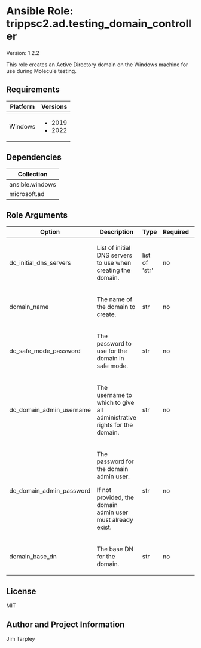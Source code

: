 <!-- BEGIN_ANSIBLE_DOCS -->

# Ansible Role: trippsc2.ad.testing_domain_controller
Version: 1.2.2

This role creates an Active Directory domain on the Windows machine for use during Molecule testing.

## Requirements

| Platform | Versions |
| -------- | -------- |
| Windows | <ul><li>2019</li><li>2022</li></ul> |

## Dependencies

| Collection |
| ---------- |
| ansible.windows |
| microsoft.ad |

## Role Arguments
|Option|Description|Type|Required|Choices|Default|
|---|---|---|---|---|---|
| dc_initial_dns_servers | <p>List of initial DNS servers to use when creating the domain.</p> | list of 'str' | no |  | ["8.8.8.8", "1.1.1.1"] |
| domain_name | <p>The name of the domain to create.</p> | str | no |  | test.loc |
| dc_safe_mode_password | <p>The password to use for the domain in safe mode.</p> | str | no |  | SecurePassword123! |
| dc_domain_admin_username | <p>The username to which to give all administrative rights for the domain.</p> | str | no |  | vagrant |
| dc_domain_admin_password | <p>The password for the domain admin user.</p><p>If not provided, the domain admin user must already exist.</p> | str | no |  |  |
| domain_base_dn | <p>The base DN for the domain.</p> | str | no |  | DC=test,DC=loc |


## License
MIT

## Author and Project Information
Jim Tarpley
<!-- END_ANSIBLE_DOCS -->
